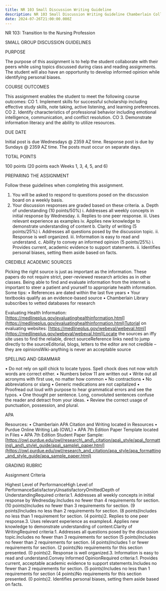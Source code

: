 ```yaml
---
title: NR 103 Small Discussion Writing Guideline
description: NR 103 Small Discussion Writing Guideline Chamberlain College of Nursing
date: 2024-07-26T21:00:00.000Z
---
```


NR 103: Transition to the Nursing Profession

SMALL GROUP DISCUSSION GUIDELINES

PURPOSE

The purpose of this assignment is to help the student collaborate with their peers while using topics discussed during class and reading assignments. The student will also have an opportunity to develop informed opinion while identifying personal biases.

COURSE OUTCOMES

This assignment enables the student to meet the following course outcomes:
CO 1. Implement skills for successful scholarship including effective study skills, note taking, active listening, and learning preferences.
CO 2. Identify characteristics of professional behavior including emotional intelligence, communication, and conflict resolution.
CO 3. Demonstrate information literacy and the ability to utilize resources.

DUE DATE

Initial post is due Wednesdays @ 2359 AZ time. Response post is due by Sundays @ 2359 AZ time. The posts must occur on separate days.

TOTAL POINTS

100 points (20 points each Weeks 1, 3, 4, 5, and 6)

PREPARING THE ASSIGNMENT

Follow these guidelines when completing this assignment.

1. You will be asked to respond to questions posed on the discussion board on a weekly basis.
2. Your discussion responses are graded based on these criteria.
   a. Depth of understanding (10 points/50%)
   i. Addresses all weekly concepts in initial response by Wednesday.
   ii. Replies to one peer response.
   iii. Uses relevant experience as examples
   iv. Applies new knowledge to demonstrate understanding of content
   b. Clarity of writing (5 points/25%)
   i. Addresses all questions posed by the discussion topic.
   ii. Response is well organized.
   iii. Information is easy to read and understand.
   c. Ability to convey an informed opinion (5 points/25%)
   i. Provides current, academic evidence to support statements.
   ii. Identifies personal biases, setting them aside based on facts.

CREDIBLE ACADEMIC SOURCES

Picking the right source is just as important as the information. These papers do not require strict, peer-reviewed research articles as in other classes. Being able to find and evaluate information from the internet is important to steer a patient and yourself to appropriate health information. Some tips:
• References are dated within the last five years
• Your textbooks qualify as an evidence-based source
• Chamberlain Library subscribes to vetted databases for research

Evaluating Health Information: [https://medlineplus.gov/evaluatinghealthinformation.html](https://medlineplus.gov/evaluatinghealthinformation.html)Tutorial on evaluating websites: [https://medlineplus.gov/webeval/webeval.html](https://medlineplus.gov/webeval/webeval.html)Locate the sources an iffy site uses to find the reliable, direct sourceReference links need to jump directly to the sourceEditorial, blogs, letters to the editor are not credible – they are opinionsWiki-anything is never an acceptable source

SPELLING AND GRAMMAR

• Do not rely on spill chick to locate typos. Spell chock does not now witch words are correct either.
• Numbers below 11 are written out
• Write out all acronyms with first use, no matter how common
• No contractions
• No abbreviations or slang
• Generic medications are not capitalized
• Proofread out loud with purpose to hear grammatical errors and see the typos.
• One thought per sentence. Long, convoluted sentences confuse the reader and detract from your ideas.
• Review the correct usage of punctuation, possession, and plural.

APA

Resources:
• Chamberlain APA Citation and Writing located in Resources
• Purdue Online Writing Lab (OWL)
• APA 7th Edition Paper Template located in Files
• APA 7th Edition Student Paper Sample: [https://owl.purdue.edu/owl/research\_and\_citation/apa\_style/apa\_formatting\_and\_style\_guide/apa\_sample\_paper.html](https://owl.purdue.edu/owl/research_and_citation/apa_style/apa_formatting_and_style_guide/apa_sample_paper.html)

GRADING RUBRIC

Assignment Criteria

Highest Level of PerformanceHigh Level of PerformanceSatisfactoryUnsatisfactoryOmittedDepth of UnderstandingRequired criteria:1. Addresses all weekly concepts in initial response by Wednesday.Includes no fewer than 4 requirements for section. (10 points)Includes no fewer than 3 requirements for section. (9 points)Includes no less than 2 requirements for section. (8 points)Includes no less than 1 requirement for section. (4 points)2. Replies to one peer response.3. Uses relevant experience as examples4. Applies new knowledge to demonstrate understanding of content.Clarity of WritingRequired criteria:1. Addresses all questions posed by the discussion topic.Includes no fewer than 3 requirements for section (5 points)Includes no fewer than 2 requirements for section. (4 points)Includes 1 or fewer requirements for section. (2 points)No requirements for this section presented. (0 points)2. Response is well organized.3. Information is easy to read and understand.Convey Informed OpinionRequired criteria:1. Provides current, acceptable academic evidence to support statements.Includes no fewer than 2 requirements for section. (5 points)Includes no less than 1 requirements for section (4 points)No requirements for this section presented. (0 points)2. Identifies personal biases, setting them aside based on facts.
